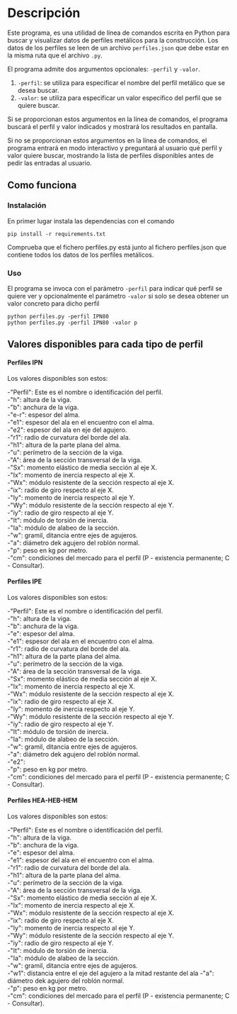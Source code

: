 # Descripción
Este programa, es una utilidad de línea de comandos escrita en Python para buscar y visualizar datos de perfiles metálicos para la construcción. Los datos de los perfiles se leen de un archivo `perfiles.json` que debe estar en la misma ruta que el archivo `.py`.

El programa admite dos argumentos opcionales: `-perfil` y `-valor`.  

1. `-perfil`: se utiliza para especificar el nombre del perfil metálico que se desea buscar.
2. `-valor`: se utiliza para especificar un valor específico del perfil que se quiere buscar.

Si se proporcionan estos argumentos en la línea de comandos, el programa buscará el perfil y valor indicados y mostrará los resultados en pantalla.

Si no se proporcionan estos argumentos en la línea de comandos, el programa entrará en modo interactivo y preguntará al usuario qué perfil y valor quiere buscar, mostrando la lista de perfiles disponibles antes de pedir las entradas al usuario.

## Como funciona

### Instalación

En primer lugar instala las dependencias con el comando

```
pip install -r requirements.txt
```

Comprueba que el fichero perfiles.py está junto al fichero perfiles.json que contiene todos los datos de los perfiles metálicos.

### Uso

El programa se invoca con el parámetro `-perfil` para indicar qué perfil se quiere ver y opcionalmente el parámetro `-valor` si solo se desea obtener un valor concreto para dicho perfil
```
python perfiles.py -perfil IPN80
python perfiles.py -perfil IPN80 -valor p
```

## Valores disponibles para cada tipo de perfil
#### Perfiles IPN
Los valores disponibles son estos:

-"Perfil": Este es el nombre o identificación del perfil.  
-"h": altura de la viga.  
-"b": anchura de la viga.  
-"e-r": espesor del alma.  
-"e1": espesor del ala en el encuentro con el alma.  
-"e2": espesor del ala en eje del agujero.  
-"r1": radio de curvatura del borde del ala.  
-"h1": altura de la parte plana del alma.  
-"u": perímetro de la sección de la viga.  
-"A": área de la sección transversal de la viga.  
-"Sx": momento elástico de media sección al eje X.  
-"Ix": momento de inercia respecto al eje X.  
-"Wx": módulo resistente de la sección respecto al eje X.  
-"ix": radio de giro respecto al eje X.  
-"Iy": momento de inercia respecto al eje Y.  
-"Wy": módulo resistente de la sección respecto al eje Y.  
-"iy": radio de giro respecto al eje Y.  
-"It": módulo de torsión de inercia.  
-"Ia": módulo de alabeo de la sección.  
-"w": gramil, ditancia entre ejes de agujeros.  
-"a": diámetro dek agujero del roblón normal.  
-"p": peso en kg por metro.   
-"cm": condiciones del mercado para el perfil (P - existencia permanente; C - Consultar).  

#### Perfiles IPE
Los valores disponibles son estos:

-"Perfil": Este es el nombre o identificación del perfil.  
-"h": altura de la viga.  
-"b": anchura de la viga.  
-"e": espesor del alma.  
-"e1": espesor del ala en el encuentro con el alma.  
-"r1": radio de curvatura del borde del ala.  
-"h1": altura de la parte plana del alma.  
-"u": perímetro de la sección de la viga.  
-"A": área de la sección transversal de la viga.  
-"Sx": momento elástico de media sección al eje X.  
-"Ix": momento de inercia respecto al eje X.  
-"Wx": módulo resistente de la sección respecto al eje X.  
-"ix": radio de giro respecto al eje X.  
-"Iy": momento de inercia respecto al eje Y.  
-"Wy": módulo resistente de la sección respecto al eje Y.  
-"iy": radio de giro respecto al eje Y.  
-"It": módulo de torsión de inercia.  
-"Ia": módulo de alabeo de la sección.  
-"w": gramil, ditancia entre ejes de agujeros.  
-"a": diámetro dek agujero del roblón normal.  
-"e2":   
-"p": peso en kg por metro.  
-"cm": condiciones del mercado para el perfil (P - existencia permanente; C - Consultar).  


#### Perfiles HEA-HEB-HEM
Los valores disponibles son estos:


-"Perfil": Este es el nombre o identificación del perfil.  
-"h": altura de la viga.  
-"b": anchura de la viga.  
-"e": espesor del alma.  
-"e1": espesor del ala en el encuentro con el alma.  
-"r1": radio de curvatura del borde del ala.  
-"h1": altura de la parte plana del alma.  
-"u": perímetro de la sección de la viga.  
-"A": área de la sección transversal de la viga.  
-"Sx": momento elástico de media sección al eje X.  
-"Ix": momento de inercia respecto al eje X.  
-"Wx": módulo resistente de la sección respecto al eje X.  
-"ix": radio de giro respecto al eje X.  
-"Iy": momento de inercia respecto al eje Y.  
-"Wy": módulo resistente de la sección respecto al eje Y.  
-"iy": radio de giro respecto al eje Y.  
-"It": módulo de torsión de inercia.  
-"Ia": módulo de alabeo de la sección.  
-"w": gramil, ditancia entre ejes de agujeros.  
-"w1": distancia entre el eje del agujero a la mitad restante del ala
-"a": diámetro dek agujero del roblón normal.  
-"p": peso en kg por metro.  
-"cm": condiciones del mercado para el perfil (P - existencia permanente; C - Consultar).  

